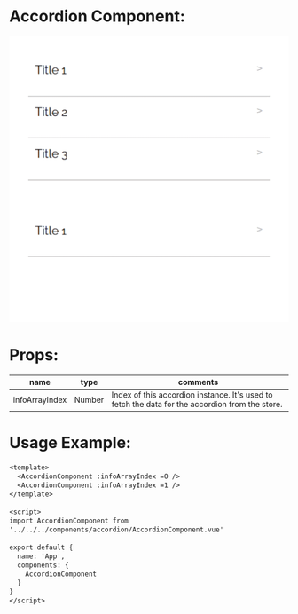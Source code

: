 # Accordion Component:

![gif](./DocAssets/accordion.gif)

# Props:

| name           | type   | comments                                                                                        |
|----------------|--------|-------------------------------------------------------------------------------------------------|
| infoArrayIndex | Number | Index of this accordion instance. It's used to fetch the data for the accordion from the store. |

# Usage Example:

```
<template>
  <AccordionComponent :infoArrayIndex =0 />
  <AccordionComponent :infoArrayIndex =1 />
</template>

<script>
import AccordionComponent from '../../../components/accordion/AccordionComponent.vue'

export default {
  name: 'App',
  components: {
    AccordionComponent
  }
}
</script>
```
